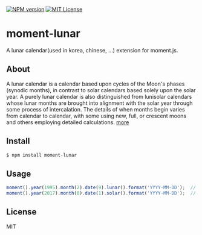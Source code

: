 [![NPM version][npm-version-image]][npm-url] [![MIT License][license-image]][license-url]

moment-lunar
===

A lunar calendar(used in korea, chinese, ...) extension for moment.js.

## About

A lunar calendar is a calendar based upon cycles of the Moon's phases (synodic months), in contrast to solar calendars based solely upon the solar year. A purely lunar calendar is also distinguished from lunisolar calendars whose lunar months are brought into alignment with the solar year through some process of intercalation. The details of when months begin varies from calendar to calendar, with some using new, full, or crescent moons and others employing detailed calculations. [more](https://en.wikipedia.org/wiki/Lunar_calendar)

## Install
```sh
$ npm install moment-lunar
```

## Usage
```js
moment().year(1995).month(2).date(9).lunar().format('YYYY-MM-DD');  // convert to 1995-02-09 (1995/03/09 was 1995/02/29 in lunar calendar)
moment().year(2017).month(0).date(1).solar().format('YYYY-MM-DD');  // get lunar new year's day
```

## License

MIT

[license-image]: http://img.shields.io/badge/license-MIT-blue.svg?style=flat
[license-url]: LICENSE

[npm-url]: https://npmjs.org/package/moment-lunar
[npm-version-image]: http://img.shields.io/npm/v/moment-lunar.svg?style=flat
